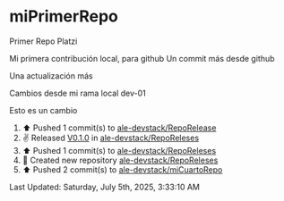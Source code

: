 # miPrimerRepo
Primer Repo Platzi

Mi primera contribución local, para github
Un commit más desde github


Una actualización más

Cambios desde mi rama local dev-01

Esto es un cambio

<!--RECENT_ACTIVITY:start-->
1. ⬆️ Pushed 1 commit(s) to [ale-devstack/RepoRelease](https://github.com/ale-devstack/RepoRelease)<br>
2. ✌️ Released [V0.1.0](https://github.com/ale-devstack/RepoReleses/releases/tag/V0.1.0) in [ale-devstack/RepoReleses](https://github.com/ale-devstack/RepoReleses)<br>
3. ⬆️ Pushed 1 commit(s) to [ale-devstack/RepoReleses](https://github.com/ale-devstack/RepoReleses)<br>
4. 📔 Created new repository [ale-devstack/RepoReleses](https://github.com/ale-devstack/RepoReleses)<br>
5. ⬆️ Pushed 2 commit(s) to [ale-devstack/miCuartoRepo](https://github.com/ale-devstack/miCuartoRepo)<br>
<!--RECENT_ACTIVITY:end-->

<!--RECENT_ACTIVITY:last_update-->
Last Updated: Saturday, July 5th, 2025, 3:33:10 AM
<!--RECENT_ACTIVITY:last_update_end-->
